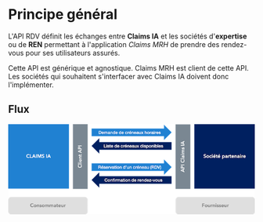 # Principe général

L'API RDV définit les échanges entre **Claims IA** et les sociétés d'**expertise** ou de **REN** permettant à l'application _Claims MRH_ de prendre des rendez-vous pour ses utilisateurs assurés.

Cette API est générique et agnostique.
Claims MRH est client de cette API. Les sociétés qui souhaitent s'interfacer avec Claims IA doivent donc l'implémenter.

## Flux

![Echanges de flux](../assets/images/API_overview.png "Echanges de flux entre Claims IA et les partenaires")


